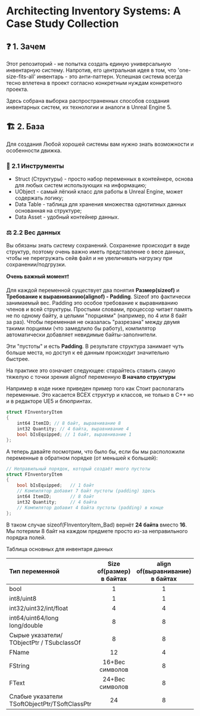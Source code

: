 # Architecting Inventory Systems: A Case Study Collection

## ❓ 1. Зачем 

Этот репозиторий - не попытка создать единую универсальную инвентарную систему. Напротив, его центральная идея в том, что 'one-size-fits-all' инвентарь - это анти-паттерн. Успешная система всегда тесно вплетена в проект согласно конкретным нуждам конкретного проекта.

Здесь собрана выборка распространенных способов создания инвентарных систем, их технологии и аналоги в Unreal Engine 5. 
## 🏗 2. База

Для создания Любой хорошей системы вам нужно знать возможности и особенности движка.

### 🔧 2.1 Инструменты

* Struct (Структуры) - просто набор переменных в контейнере, основа для любых систем использующих на информацию;
* UObject - самый лёгкий класс для работы в Unreal Engine, может содержать логику;
* Data Table - таблица для хранения множества однотипных данных основанная на структуре;
* Data Asset - удобный контейнер данных.

### ⚖️ 2.2 Вес данных 

Вы обязаны знать систему сохранений. Сохранение происходит в виде структур, поэтому очень важно иметь представление о весе данных, чтобы не перегружать сейв файл и не увеличивать нагрузку при сохранении/подгрузки.

**Очень важный момент**❗ 

Для каждой переменной существует два понятия **Размер(sizeof)** и **Требование к выравниванию(alignof) - Padding**. Sizeof это фактически занимаемый вес. Padding это особое требование к выравниванию членов и всей структуры. Простыми словами, процессор читает память не по одному байту, а целыми "порциями" (например, по 4 или 8 байт за раз). Чтобы переменная не оказалась "разрезана" между двумя такими порциями (что замедлило бы работу), компилятор автоматически добавляет невидимые байты-заполнители.

Эти "пустоты" и есть **Padding**. В результате структура занимает чуть больше места, но доступ к её данным происходит значительно быстрее.

На практике это означает следующее: старайтесь ставить самую тяжелую с точки зрения alignof переменную **В начало структуры** 

Например в коде ниже приведен пример того как Стоит располагать переменные. Это касается ВСЕХ структур и классов, не только в С++ но и в редакторе UE5 и блюпринтах.

```cpp
struct FInventoryItem 
{ 
    int64 ItemID; // 8 байт, выравнивание 8 
    int32 Quantity; // 4 байта, выравнивание 4 
    bool bIsEquipped; // 1 байт, выравнивание 1 
};
```

А теперь давайте посмотрим, что было бы, если бы мы расположили переменные в обратном порядке (от меньшей к большей):

```cpp
// Неправильный порядок, который создаёт много пустоты
struct FInventoryItem
{
    bool bIsEquipped;   // 1 байт
    // Компилятор добавит 7 байт пустоты (padding) здесь
    int64 ItemID;       // 8 байт
    int32 Quantity;     // 4 байта
    // Компилятор добавит 4 байта пустоты (padding) в конце
};
```

В таком случае sizeof(FInventoryItem_Bad) вернёт **24 байта** вместо **16**. Мы потеряли 8 байт на каждом предмете просто из-за неправильного порядка полей. 

Таблица основных для инвентаря данных

| Тип переменной                                | Size of(размер) в байтах | align of(выравнивание) в байтах |
| :-------------------------------------------- | :----------------------: | :-----------------------------: |
| bool                                          |            1             |                1                |
| int8/uint8                                    |            1             |                1                |
| int32/uint32/int/float                        |            4             |                4                |
| int64/uint64/long long/double                 |            8             |                8                |
| Сырые указатели/ TObjectPtr / TSubclassOf     |            8             |                8                |
| FName                                         |            12            |                4                |
| FString                                       |     16+Вес символов      |                8                |
| FText                                         |     24+Вес символов      |                8                |
| Слабые указатели TSoftObjectPtr/TSoftClassPtr |            24            |                8                |
